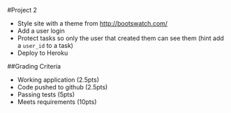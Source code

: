#Project 2
* Style site with a theme from http://bootswatch.com/
* Add a user login
* Protect tasks so only the user that created them can see them (hint add a ```user_id``` to a task)
* Deploy to Heroku

##Grading Criteria
* Working application (2.5pts)
* Code pushed to github (2.5pts)
* Passing tests (5pts)
* Meets requirements (10pts) 

